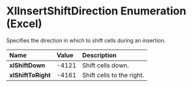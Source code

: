 
# XlInsertShiftDirection Enumeration (Excel)

Specifies the direction in which to shift cells during an insertion.



|**Name**|**Value**|**Description**|
|:-----|:-----|:-----|
|**xlShiftDown**|-4121|Shift cells down.|
|**xlShiftToRight**|-4161|Shift cells to the right.|

